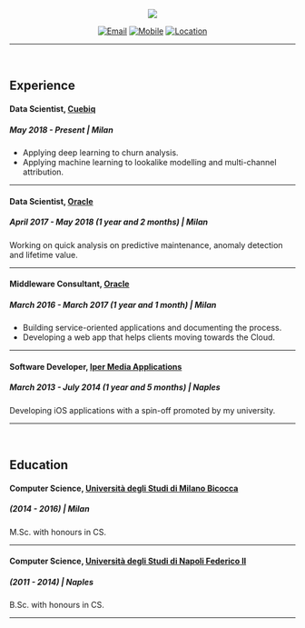 <p align="center"><img src="picture.png"></p>

<p align="center">
  <a href="mailto:russovalerio.92%40icloud.com"><img src="https://img.shields.io/badge/Email-russovalerio.92%40icloud.com-red.svg" alt="Email"></a>
  <a href="tel:+393500131231"><img src="https://img.shields.io/badge/Mobile-+393500131231-blue.svg" alt="Mobile"></a>
  <a href="https://goo.gl/maps/s1sKSPhFboDjP5v87"><img src="https://img.shields.io/badge/Location-Cernusco%20sul%20Naviglio-brightgreen.svg" alt="Location"></a>
</p>

---

<br/>

## Experience

#### Data Scientist, [Cuebiq](https://www.cuebiq.com/)
##### May 2018 - Present | Milan

- Applying deep learning to churn analysis.
- Applying machine learning to lookalike modelling and multi-channel attribution.

---

#### Data Scientist, [Oracle](https://www.oracle.com/)
##### April 2017 - May 2018 (1 year and 2 months) | Milan

Working on quick analysis on predictive maintenance, anomaly detection and lifetime value.

---

#### Middleware Consultant, [Oracle](https://www.oracle.com/)
##### March 2016 - March 2017 (1 year and 1 month) | Milan

- Building service-oriented applications and documenting the process.
- Developing a web app that helps clients moving towards the Cloud.

---

#### Software Developer, [Iper Media Applications](https://www.imapps.it/)
##### March 2013 - July 2014 (1 year and 5 months) | Naples

Developing iOS applications with a spin-off promoted by my university.

---

<br/>

## Education

#### Computer Science, [Università degli Studi di Milano Bicocca](https://en.unimib.it)
##### (2014 - 2016) | Milan

M.Sc. with honours in CS.

---

#### Computer Science, [Università degli Studi di Napoli Federico II](https://www.unina.it/en_GB/)
##### (2011 - 2014) | Naples

B.Sc. with honours in CS.

---

<br/>
